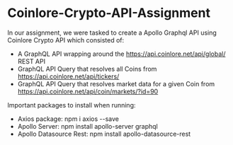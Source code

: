 # Coinlore-Crypto-API-Assignment

In our assignment, we were tasked to create a Apollo Graphql API using Coinlore Crypto API which consisted of:

 - A GraphQL API wrapping around the https://api.coinlore.net/api/global/  REST API
 - GraphQL API Query that resolves all Coins from https://api.coinlore.net/api/tickers/
 - GraphQL API Query that resolves market data for a given Coin from https://api.coinlore.net/api/coin/markets/?id=90

Important packages to install when running:

 - Axios package: npm i axios --save
 - Apollo Server: npm install apollo-server graphql
 - Apollo Datasource Rest: npm install apollo-datasource-rest
 
